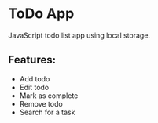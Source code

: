 # ToDo App  
  
JavaScript todo list app using local storage.  
## Features:  
- Add todo  
- Edit todo  
- Mark as complete  
- Remove todo  
- Search for a task

